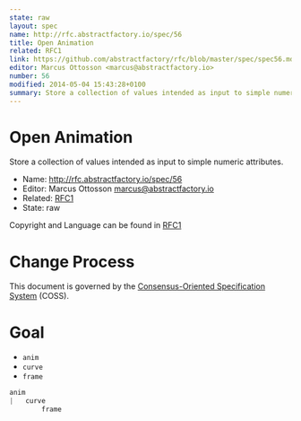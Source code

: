 ```yaml
---
state: raw
layout: spec
name: http://rfc.abstractfactory.io/spec/56
title: Open Animation
related: RFC1
link: https://github.com/abstractfactory/rfc/blob/master/spec/spec56.md
editor: Marcus Ottosson <marcus@abstractfactory.io>
number: 56
modified: 2014-05-04 15:43:28+0100
summary: Store a collection of values intended as input to simple numeric attributes.
---
```


# Open Animation

Store a collection of values intended as input to simple numeric attributes.

* Name: http://rfc.abstractfactory.io/spec/56
* Editor: Marcus Ottosson <marcus@abstractfactory.io>
* Related: [RFC1](http://rfc.abstractfactory.io/spec/1)
* State: raw

Copyright and Language can be found in [RFC1](http://rfc.abstractfactory.io/spec/1)

# Change Process

This document is governed by the [Consensus-Oriented Specification System](http://www.digistan.org/spec:1/COSS) (COSS).

# Goal

* `anim`
* `curve`
* `frame`

```python
anim
| 	curve
		frame
```